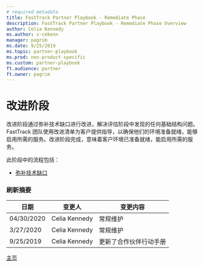 ```yaml
---
# required metadata  
title: FastTrack Partner Playbook - Remediate Phase  
description: FastTrack Partner Playbook - Remediate Phase Overview  
author: Celia Kennedy
ms.author: v-cekenn
manager: pagrim
ms.date: 9/25/2019
ms.topic: partner-playbook
ms.prod: non-product-specific  
ms.custom: partner-playbook
ft.audience: partner
ft.owner: pagrim
---
```


# 改进阶段

改进阶段通过弥补技术缺口进行改进，解决评估阶段中发现的任何基础结构问题。FastTrack 团队使用改进清单为客户提供指导，以确保他们的环境准备就绪，能够启用所需的服务。改进阶段完成，意味着客户环境已准备就绪，能启用所需的服务。

此阶段中的流程包括：

-  [弥补技术缺口](remediate-address-technical-gaps-partner.md)

### 刷新摘要

|日期|变更人|变更内容|
|---------|---------------|----------------------------|
|04/30/2020| Celia Kennedy|  常规维护|
|3/27/2020| Celia Kennedy| 常规维护|
|9/25/2019| Celia Kennedy| 更新了合作伙伴行动手册|

[主页](http://partner-docs.microsoft.com)
